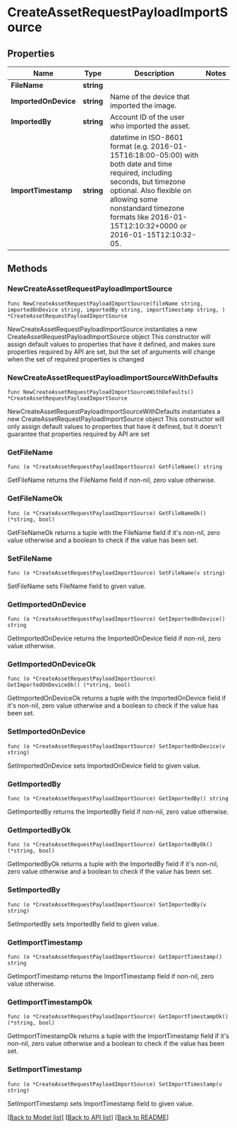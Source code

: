 # CreateAssetRequestPayloadImportSource

## Properties

Name | Type | Description | Notes
------------ | ------------- | ------------- | -------------
**FileName** | **string** |  | 
**ImportedOnDevice** | **string** | Name of the device that imported the image. | 
**ImportedBy** | **string** | Account ID of the user who imported the asset. | 
**ImportTimestamp** | **string** | datetime in ISO-8601 format (e.g. 2016-01-15T16:18:00-05:00) with both date and time required, including seconds, but timezone optional. Also flexible on allowing some nonstandard timezone formats like 2016-01-15T12:10:32+0000 or 2016-01-15T12:10:32-05. | 

## Methods

### NewCreateAssetRequestPayloadImportSource

`func NewCreateAssetRequestPayloadImportSource(fileName string, importedOnDevice string, importedBy string, importTimestamp string, ) *CreateAssetRequestPayloadImportSource`

NewCreateAssetRequestPayloadImportSource instantiates a new CreateAssetRequestPayloadImportSource object
This constructor will assign default values to properties that have it defined,
and makes sure properties required by API are set, but the set of arguments
will change when the set of required properties is changed

### NewCreateAssetRequestPayloadImportSourceWithDefaults

`func NewCreateAssetRequestPayloadImportSourceWithDefaults() *CreateAssetRequestPayloadImportSource`

NewCreateAssetRequestPayloadImportSourceWithDefaults instantiates a new CreateAssetRequestPayloadImportSource object
This constructor will only assign default values to properties that have it defined,
but it doesn't guarantee that properties required by API are set

### GetFileName

`func (o *CreateAssetRequestPayloadImportSource) GetFileName() string`

GetFileName returns the FileName field if non-nil, zero value otherwise.

### GetFileNameOk

`func (o *CreateAssetRequestPayloadImportSource) GetFileNameOk() (*string, bool)`

GetFileNameOk returns a tuple with the FileName field if it's non-nil, zero value otherwise
and a boolean to check if the value has been set.

### SetFileName

`func (o *CreateAssetRequestPayloadImportSource) SetFileName(v string)`

SetFileName sets FileName field to given value.


### GetImportedOnDevice

`func (o *CreateAssetRequestPayloadImportSource) GetImportedOnDevice() string`

GetImportedOnDevice returns the ImportedOnDevice field if non-nil, zero value otherwise.

### GetImportedOnDeviceOk

`func (o *CreateAssetRequestPayloadImportSource) GetImportedOnDeviceOk() (*string, bool)`

GetImportedOnDeviceOk returns a tuple with the ImportedOnDevice field if it's non-nil, zero value otherwise
and a boolean to check if the value has been set.

### SetImportedOnDevice

`func (o *CreateAssetRequestPayloadImportSource) SetImportedOnDevice(v string)`

SetImportedOnDevice sets ImportedOnDevice field to given value.


### GetImportedBy

`func (o *CreateAssetRequestPayloadImportSource) GetImportedBy() string`

GetImportedBy returns the ImportedBy field if non-nil, zero value otherwise.

### GetImportedByOk

`func (o *CreateAssetRequestPayloadImportSource) GetImportedByOk() (*string, bool)`

GetImportedByOk returns a tuple with the ImportedBy field if it's non-nil, zero value otherwise
and a boolean to check if the value has been set.

### SetImportedBy

`func (o *CreateAssetRequestPayloadImportSource) SetImportedBy(v string)`

SetImportedBy sets ImportedBy field to given value.


### GetImportTimestamp

`func (o *CreateAssetRequestPayloadImportSource) GetImportTimestamp() string`

GetImportTimestamp returns the ImportTimestamp field if non-nil, zero value otherwise.

### GetImportTimestampOk

`func (o *CreateAssetRequestPayloadImportSource) GetImportTimestampOk() (*string, bool)`

GetImportTimestampOk returns a tuple with the ImportTimestamp field if it's non-nil, zero value otherwise
and a boolean to check if the value has been set.

### SetImportTimestamp

`func (o *CreateAssetRequestPayloadImportSource) SetImportTimestamp(v string)`

SetImportTimestamp sets ImportTimestamp field to given value.



[[Back to Model list]](../README.md#documentation-for-models) [[Back to API list]](../README.md#documentation-for-api-endpoints) [[Back to README]](../README.md)


